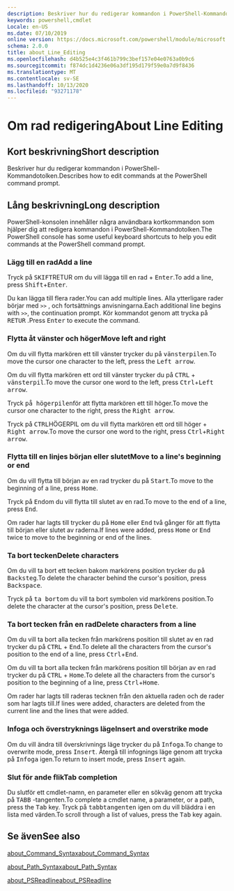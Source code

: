 ```yaml
---
description: Beskriver hur du redigerar kommandon i PowerShell-Kommandotolken.
keywords: powershell,cmdlet
Locale: en-US
ms.date: 07/10/2019
online version: https://docs.microsoft.com/powershell/module/microsoft.powershell.core/about/about_line_editing?view=powershell-7&WT.mc_id=ps-gethelp
schema: 2.0.0
title: about_Line_Editing
ms.openlocfilehash: d4b525e4c3f461b799c3bef157e04e0763a0b9c6
ms.sourcegitcommit: f874dc1d4236e06a3df195d179f59e0a7d9f8436
ms.translationtype: MT
ms.contentlocale: sv-SE
ms.lasthandoff: 10/13/2020
ms.locfileid: "93271178"
---
```

# <a name="about-line-editing"></a><span data-ttu-id="33d3d-104">Om rad redigering</span><span class="sxs-lookup"><span data-stu-id="33d3d-104">About Line Editing</span></span>

## <a name="short-description"></a><span data-ttu-id="33d3d-105">Kort beskrivning</span><span class="sxs-lookup"><span data-stu-id="33d3d-105">Short description</span></span>

<span data-ttu-id="33d3d-106">Beskriver hur du redigerar kommandon i PowerShell-Kommandotolken.</span><span class="sxs-lookup"><span data-stu-id="33d3d-106">Describes how to edit commands at the PowerShell command prompt.</span></span>

## <a name="long-description"></a><span data-ttu-id="33d3d-107">Lång beskrivning</span><span class="sxs-lookup"><span data-stu-id="33d3d-107">Long description</span></span>

<span data-ttu-id="33d3d-108">PowerShell-konsolen innehåller några användbara kortkommandon som hjälper dig att redigera kommandon i PowerShell-Kommandotolken.</span><span class="sxs-lookup"><span data-stu-id="33d3d-108">The PowerShell console has some useful keyboard shortcuts to help you edit commands at the PowerShell command prompt.</span></span>

### <a name="add-a-line"></a><span data-ttu-id="33d3d-109">Lägg till en rad</span><span class="sxs-lookup"><span data-stu-id="33d3d-109">Add a line</span></span>

<span data-ttu-id="33d3d-110">Tryck på <kbd>SKIFT</kbd>RETUR om du vill lägga till en rad + <kbd>Enter</kbd>.</span><span class="sxs-lookup"><span data-stu-id="33d3d-110">To add a line, press <kbd>Shift</kbd>+<kbd>Enter</kbd>.</span></span>

<span data-ttu-id="33d3d-111">Du kan lägga till flera rader.</span><span class="sxs-lookup"><span data-stu-id="33d3d-111">You can add multiple lines.</span></span> <span data-ttu-id="33d3d-112">Alla ytterligare rader börjar med `>>` , och fortsättnings anvisningarna.</span><span class="sxs-lookup"><span data-stu-id="33d3d-112">Each additional line begins with `>>`, the continuation prompt.</span></span> <span data-ttu-id="33d3d-113">Kör kommandot genom att trycka på <kbd>RETUR</kbd> .</span><span class="sxs-lookup"><span data-stu-id="33d3d-113">Press <kbd>Enter</kbd> to execute the command.</span></span>

### <a name="move-left-and-right"></a><span data-ttu-id="33d3d-114">Flytta åt vänster och höger</span><span class="sxs-lookup"><span data-stu-id="33d3d-114">Move left and right</span></span>

<span data-ttu-id="33d3d-115">Om du vill flytta markören ett till vänster trycker du på <kbd>vänsterpilen</kbd>.</span><span class="sxs-lookup"><span data-stu-id="33d3d-115">To move the cursor one character to the left, press the <kbd>Left arrow</kbd>.</span></span>

<span data-ttu-id="33d3d-116">Om du vill flytta markören ett ord till vänster trycker du på <kbd>CTRL</kbd> + <kbd>vänsterpil</kbd>.</span><span class="sxs-lookup"><span data-stu-id="33d3d-116">To move the cursor one word to the left, press <kbd>Ctrl</kbd>+<kbd>Left arrow</kbd>.</span></span>

<span data-ttu-id="33d3d-117">Tryck <kbd>på högerpilen</kbd>för att flytta markören ett till höger.</span><span class="sxs-lookup"><span data-stu-id="33d3d-117">To move the cursor one character to the right, press the <kbd>Right arrow</kbd>.</span></span>

<span data-ttu-id="33d3d-118">Tryck på <kbd>CTRL</kbd>HÖGERPIL om du vill flytta markören ett ord till höger + <kbd>Right arrow</kbd>.</span><span class="sxs-lookup"><span data-stu-id="33d3d-118">To move the cursor one word to the right, press <kbd>Ctrl</kbd>+<kbd>Right arrow</kbd>.</span></span>

### <a name="move-to-a-lines-beginning-or-end"></a><span data-ttu-id="33d3d-119">Flytta till en linjes början eller slutet</span><span class="sxs-lookup"><span data-stu-id="33d3d-119">Move to a line's beginning or end</span></span>

<span data-ttu-id="33d3d-120">Om du vill flytta till början av en rad trycker du på <kbd>Start</kbd>.</span><span class="sxs-lookup"><span data-stu-id="33d3d-120">To move to the beginning of a line, press <kbd>Home</kbd>.</span></span>

<span data-ttu-id="33d3d-121">Tryck på <kbd>End</kbd>om du vill flytta till slutet av en rad.</span><span class="sxs-lookup"><span data-stu-id="33d3d-121">To move to the end of a line, press <kbd>End</kbd>.</span></span>

<span data-ttu-id="33d3d-122">Om rader har lagts till trycker du på <kbd>Home</kbd> eller <kbd>End</kbd> två gånger för att flytta till början eller slutet av raderna.</span><span class="sxs-lookup"><span data-stu-id="33d3d-122">If lines were added, press <kbd>Home</kbd> or <kbd>End</kbd> twice to move to the beginning or end of the lines.</span></span>

### <a name="delete-characters"></a><span data-ttu-id="33d3d-123">Ta bort tecken</span><span class="sxs-lookup"><span data-stu-id="33d3d-123">Delete characters</span></span>

<span data-ttu-id="33d3d-124">Om du vill ta bort ett tecken bakom markörens position trycker du på <kbd>Backsteg</kbd>.</span><span class="sxs-lookup"><span data-stu-id="33d3d-124">To delete the character behind the cursor's position, press <kbd>Backspace</kbd>.</span></span>

<span data-ttu-id="33d3d-125">Tryck på <kbd>ta bort</kbd>om du vill ta bort symbolen vid markörens position.</span><span class="sxs-lookup"><span data-stu-id="33d3d-125">To delete the character at the cursor's position, press <kbd>Delete</kbd>.</span></span>

### <a name="delete-characters-from-a-line"></a><span data-ttu-id="33d3d-126">Ta bort tecken från en rad</span><span class="sxs-lookup"><span data-stu-id="33d3d-126">Delete characters from a line</span></span>

<span data-ttu-id="33d3d-127">Om du vill ta bort alla tecken från markörens position till slutet av en rad trycker du på <kbd>CTRL</kbd> + <kbd>End</kbd>.</span><span class="sxs-lookup"><span data-stu-id="33d3d-127">To delete all the characters from the cursor's position to the end of a line, press <kbd>Ctrl</kbd>+<kbd>End</kbd>.</span></span>

<span data-ttu-id="33d3d-128">Om du vill ta bort alla tecken från markörens position till början av en rad trycker du på <kbd>CTRL</kbd> + <kbd>Home</kbd>.</span><span class="sxs-lookup"><span data-stu-id="33d3d-128">To delete all the characters from the cursor's position to the beginning of a line, press <kbd>Ctrl</kbd>+<kbd>Home</kbd>.</span></span>

<span data-ttu-id="33d3d-129">Om rader har lagts till raderas tecknen från den aktuella raden och de rader som har lagts till.</span><span class="sxs-lookup"><span data-stu-id="33d3d-129">If lines were added, characters are deleted from the current line and the lines that were added.</span></span>

### <a name="insert-and-overstrike-mode"></a><span data-ttu-id="33d3d-130">Infoga och överstryknings läge</span><span class="sxs-lookup"><span data-stu-id="33d3d-130">Insert and overstrike mode</span></span>

<span data-ttu-id="33d3d-131">Om du vill ändra till överskrivnings läge trycker du på <kbd>Infoga</kbd>.</span><span class="sxs-lookup"><span data-stu-id="33d3d-131">To change to overwrite mode, press <kbd>Insert</kbd>.</span></span> <span data-ttu-id="33d3d-132">Återgå till infognings läge genom att trycka på <kbd>Infoga</kbd> igen.</span><span class="sxs-lookup"><span data-stu-id="33d3d-132">To return to insert mode, press <kbd>Insert</kbd> again.</span></span>

### <a name="tab-completion"></a><span data-ttu-id="33d3d-133">Slut för ande flik</span><span class="sxs-lookup"><span data-stu-id="33d3d-133">Tab completion</span></span>

<span data-ttu-id="33d3d-134">Du slutför ett cmdlet-namn, en parameter eller en sökväg genom att trycka på <kbd>TABB</kbd> -tangenten.</span><span class="sxs-lookup"><span data-stu-id="33d3d-134">To complete a cmdlet name, a parameter, or a path, press the <kbd>Tab</kbd> key.</span></span> <span data-ttu-id="33d3d-135">Tryck på <kbd>tabbtangenten</kbd> igen om du vill bläddra i en lista med värden.</span><span class="sxs-lookup"><span data-stu-id="33d3d-135">To scroll through a list of values, press the <kbd>Tab</kbd> key again.</span></span>

## <a name="see-also"></a><span data-ttu-id="33d3d-136">Se även</span><span class="sxs-lookup"><span data-stu-id="33d3d-136">See also</span></span>

[<span data-ttu-id="33d3d-137">about_Command_Syntax</span><span class="sxs-lookup"><span data-stu-id="33d3d-137">about_Command_Syntax</span></span>](about_Command_Syntax.md)

[<span data-ttu-id="33d3d-138">about_Path_Syntax</span><span class="sxs-lookup"><span data-stu-id="33d3d-138">about_Path_Syntax</span></span>](about_Path_Syntax.md)

[<span data-ttu-id="33d3d-139">about_PSReadline</span><span class="sxs-lookup"><span data-stu-id="33d3d-139">about_PSReadline</span></span>](../../PSReadline/About/about_PSReadline.md)
